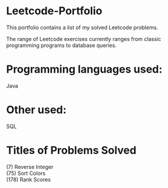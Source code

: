# Leetcode-Portfolio

This portfolio contains a list of my solved Leetcode problems. 

The range of Leetcode exercises currently ranges from classic programming programs to database queries.

# Programming languages used:
Java

# Other used:
SQL

# Titles of Problems Solved 
(7) Reverse Integer <br />
(75) Sort Colors <br />
(178) Rank Scores
